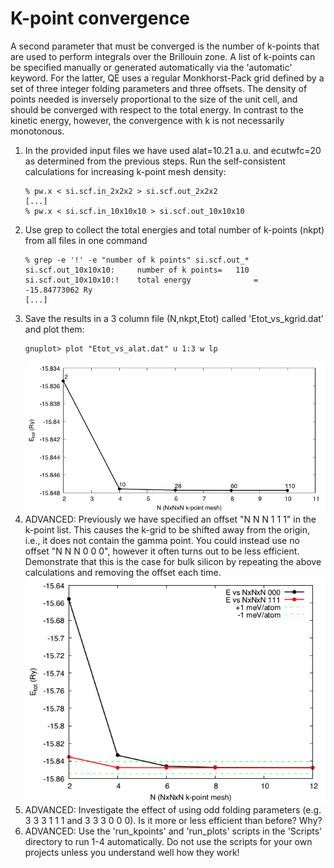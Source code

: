 # K-point convergence
A second parameter that must be converged is the number of k-points that are used to perform integrals over the Brillouin zone. A list of k-points can be specified manually or generated automatically via the 'automatic' keyword. For the latter, QE uses a regular Monkhorst-Pack grid defined by a set of three integer folding parameters and three offsets. The density of points needed is inversely proportional to the size of the unit cell, and should be converged with respect to the total energy. In contrast to the kinetic energy, however, the convergence with k is not necessarily monotonous.

  1. In the provided input files we have used alat=10.21 a.u. and ecutwfc=20 as determined from the previous steps. 
     Run the self-consistent calculations for increasing k-point mesh density:
      ```
      % pw.x < si.scf.in_2x2x2 > si.scf.out_2x2x2
      [...]
      % pw.x < si.scf.in_10x10x10 > si.scf.out_10x10x10
      ```
  2. Use grep to collect the total energies and total number of k-points (nkpt) from all files in one command
      ```
      % grep -e '!' -e "number of k points" si.scf.out_*
      si.scf.out_10x10x10:     number of k points=   110
      si.scf.out_10x10x10:!    total energy              =     -15.84773062 Ry
      [...]
      ```
  3. Save the results in a 3 column file (N,nkpt,Etot) called 'Etot_vs_kgrid.dat' and plot them:
     ```
     gnuplot> plot "Etot_vs_alat.dat" u 1:3 w lp  
     ```
     ![k-point convergence](Ref/Etot_vs_kpoints.png?raw=true "k-point convergence")
  4. ADVANCED: Previously we have specified an offset "N N N 1 1 1" in the k-point list. This causes the k-grid to be shifted away from the origin, i.e., it does not contain the gamma point. You could instead use no offset "N N N 0 0 0", however it often turns out to be less efficient. Demonstrate that this is the case for bulk silicon by repeating the above calculations and removing the offset each time.
     ![k-point convergence and offset](Ref/Etot_vs_kgrid.dat.png?raw=true "effect of offset")
  5. ADVANCED: Investigate the effect of using odd folding parameters (e.g. 3 3 3 1 1 1 and 3 3 3 0 0 0). Is it more or less efficient than before? Why?
  6. ADVANCED: Use the 'run_kpoints' and 'run_plots' scripts in the 'Scripts' directory to run 1-4 automatically.
     Do not use the scripts for your own projects unless you understand well how they work!
